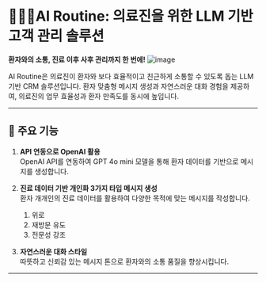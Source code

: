 # 👩🏻‍⚕️AI Routine: 의료진을 위한 LLM 기반 고객 관리 솔루션
**환자와의 소통, 진료 이후 사후 관리까지 한 번에!**
![image](https://github.com/user-attachments/assets/926300b3-03c5-42a2-a870-e4cbeb0a6965)

AI Routine은 의료진이 환자와 보다 효율적이고 친근하게 소통할 수 있도록 돕는 LLM 기반 CRM 솔루션입니다. 환자 맞춤형 메시지 생성과 자연스러운 대화 경험을 제공하여, 의료진의 업무 효율성과 환자 만족도를 동시에 높입니다.

---
## 📌 주요 기능

1. **API 연동으로 OpenAI 활용**  
   OpenAI API를 연동하여 GPT 4o mini 모델을 통해 환자 데이터를 기반으로 메시지를 생성합니다.

2. **진료 데이터 기반 개인화 3가지 타입 메시지 생성**  
   환자 개개인의 진료 데이터를 활용하여 다양한 목적에 맞는 메시지를 작성합니다.
   1. 위로
   2. 재방문 유도
   3. 전문성 강조

4. **자연스러운 대화 스타일**  
   따뜻하고 신뢰감 있는 메시지 톤으로 환자와의 소통 품질을 향상시킵니다.

---


